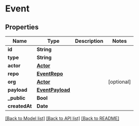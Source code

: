# Event

## Properties
Name | Type | Description | Notes
------------ | ------------- | ------------- | -------------
**id** | **String** |  | 
**type** | **String** |  | 
**actor** | [**Actor**](Actor.md) |  | 
**repo** | [**EventRepo**](EventRepo.md) |  | 
**org** | [**Actor**](Actor.md) |  | [optional] 
**payload** | [**EventPayload**](EventPayload.md) |  | 
**_public** | **Bool** |  | 
**createdAt** | **Date** |  | 

[[Back to Model list]](../README.md#documentation-for-models) [[Back to API list]](../README.md#documentation-for-api-endpoints) [[Back to README]](../README.md)


